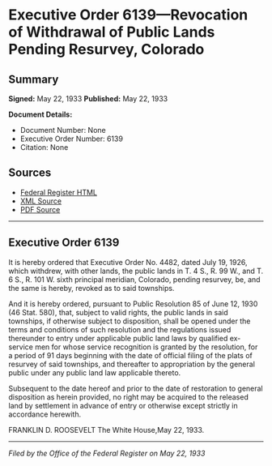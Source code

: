 # Executive Order 6139—Revocation of Withdrawal of Public Lands Pending Resurvey, Colorado

## Summary

**Signed:** May 22, 1933
**Published:** May 22, 1933

**Document Details:**
- Document Number: None
- Executive Order Number: 6139
- Citation: None

## Sources
- [Federal Register HTML](https://www.presidency.ucsb.edu/documents/executive-order-6139-revocation-withdrawal-public-lands-pending-resurvey-colorado)
- [XML Source](None)
- [PDF Source](None)

---

## Executive Order 6139

It is hereby ordered that Executive Order No. 4482, dated July 19, 1926, which withdrew, with other lands, the public lands in T. 4 S., R. 99 W., and T. 6 S., R. 101 W. sixth principal meridian, Colorado, pending resurvey, be, and the same is hereby, revoked as to said townships.

And it is hereby ordered, pursuant to Public Resolution 85 of June 12, 1930 (46 Stat. 580), that, subject to valid rights, the public lands in said townships, if otherwise subject to disposition, shall be opened under the terms and conditions of such resolution and the regulations issued thereunder to entry under applicable public land laws by qualified ex-service men for whose service recognition is granted by the resolution, for a period of 91 days beginning with the date of official filing of the plats of resurvey of said townships, and thereafter to appropriation by the general public under any public land law applicable thereto.

Subsequent to the date hereof and prior to the date of restoration to general disposition as herein provided, no right may be acquired to the released land by settlement in advance of entry or otherwise except strictly in accordance herewith.

FRANKLIN D. ROOSEVELT
The White House,May 22, 1933.

---

*Filed by the Office of the Federal Register on May 22, 1933*
